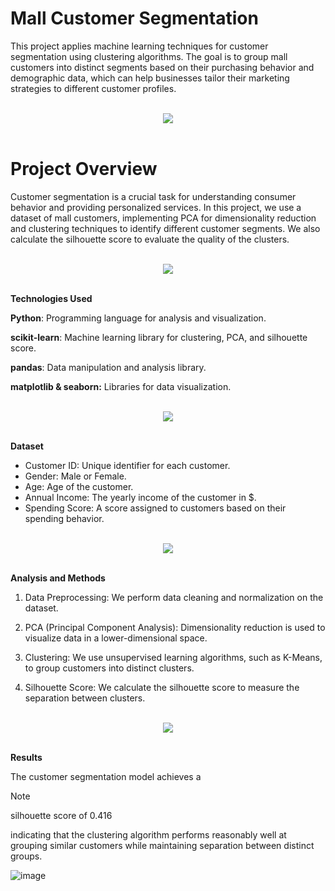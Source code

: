 



# Mall Customer Segmentation

This project applies machine learning techniques for customer segmentation using clustering algorithms. The goal is to group mall customers into distinct segments based on their purchasing behavior and demographic data, which can help businesses tailor their marketing strategies to different customer profiles.

<br>
<div align="center">
    <img src="https://user-images.githubusercontent.com/73097560/115834477-dbab4500-a447-11eb-908a-139a6edaec5c.gif" />
</div>
<br>

# Project Overview
Customer segmentation is a crucial task for understanding consumer behavior and providing personalized services. In this project, we use a dataset of mall customers, implementing PCA for dimensionality reduction and clustering techniques to identify different customer segments. We also calculate the silhouette score to evaluate the quality of the clusters.



<br>
<div align="center">
    <img src="https://user-images.githubusercontent.com/73097560/115834477-dbab4500-a447-11eb-908a-139a6edaec5c.gif" />
</div>
<br>

 **Technologies Used**


  **Python**:  Programming language for analysis and visualization.
  
  **scikit-learn**:  Machine learning library for clustering, PCA, and silhouette score.
  
  **pandas**:  Data manipulation and analysis library.
  
  **matplotlib & seaborn:** Libraries for data visualization.


<br>
<div align="center">
    <img src="https://user-images.githubusercontent.com/73097560/115834477-dbab4500-a447-11eb-908a-139a6edaec5c.gif" />
</div>
<br>


 **Dataset**
- Customer ID: Unique identifier for each customer.
- Gender: Male or Female.
- Age: Age of the customer.
- Annual Income: The yearly income of the customer in $.
- Spending Score: A score assigned to customers based on their spending behavior.



<br>
<div align="center">
    <img src="https://user-images.githubusercontent.com/73097560/115834477-dbab4500-a447-11eb-908a-139a6edaec5c.gif" />
</div>
<br>


**Analysis and Methods**
  
1. Data Preprocessing: We perform data cleaning and normalization on the dataset.

2. PCA (Principal Component Analysis): Dimensionality reduction is used to visualize data in a lower-dimensional space.

3. Clustering: We use unsupervised learning algorithms, such as K-Means, to group customers into distinct clusters.

4. Silhouette Score: We calculate the silhouette score to measure the separation between clusters.



<br>
<div align="center">
    <img src="https://user-images.githubusercontent.com/73097560/115834477-dbab4500-a447-11eb-908a-139a6edaec5c.gif" />
</div>
<br>


**Results**

The customer segmentation model achieves a 
> [!NOTE] 
> silhouette score of 0.416

indicating that the clustering algorithm performs reasonably well at grouping similar customers while maintaining separation between distinct groups.




![image](https://github.com/user-attachments/assets/d4c80e7d-8c56-49b4-817f-0d51820aaedc)
